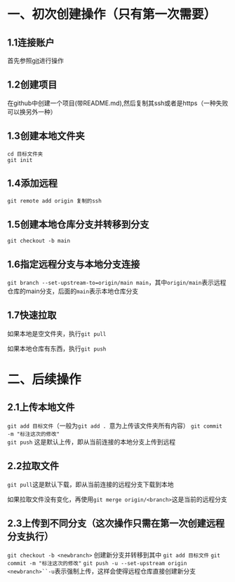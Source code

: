 # 一、初次创建操作（只有第一次需要）
## 1.1连接账户
首先参照[git](https://github.com/heavenbo/Linux/blob/main/git.md)进行操作
## 1.2创建项目
在github中创建一个项目(带README.md),然后复制其ssh或者是https（一种失败可以换另外一种）
## 1.3创建本地文件夹
`cd 目标文件夹`  
`git init`  
## 1.4添加远程
`git remote add origin 复制的ssh`
## 1.5创建本地仓库分支并转移到分支
`git checkout -b main`
## 1.6指定远程分支与本地分支连接
`git branch --set-upstream-to=origin/main main`，其中`origin/main`表示远程仓库的main分支，后面的`main`表示本地仓库分支
## 1.7快速拉取
如果本地是空文件夹，执行`git pull`

如果本地仓库有东西，执行`git push`
# 二、后续操作
## 2.1上传本地文件
`git add 目标文件`（一般为`git add . `意为上传该文件夹所有内容）
`git commit -m "标注这次的修改"`  
`git push`  这是默认上传，即从当前连接的本地分支上传到远程
## 2.2拉取文件
`git pull`这是默认下载，即从当前连接的远程分支下载到本地

如果拉取文件没有变化，再使用`git merge origin/<branch>`这是当前的远程分支
## 2.3上传到不同分支（这次操作只需在第一次创建远程分支执行）
`git checkout -b <newbranch>` 创建新分支并转移到其中
`git add 目标文件`
`git commit -m "标注这次的修改"`
`git push -u --set-upstream origin <newbranch>``-u`表示强制上传，这样会使得远程仓库直接创建新分支
